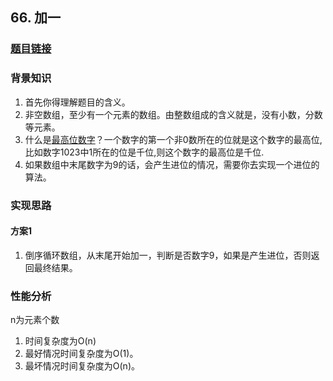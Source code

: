 ## 66. 加一

### [题目链接](https://leetcode-cn.com/problems/plus-one/description/)

### 背景知识

1. 首先你得理解题目的含义。
2. 非空数组，至少有一个元素的数组。由整数组成的含义就是，没有小数，分数等元素。
3. 什么是[最高位数字](https://zhidao.baidu.com/question/1770129411489925460.html)？一个数字的第一个非0数所在的位就是这个数字的最高位,比如数字1023中1所在的位是千位,则这个数字的最高位是千位.
4. 如果数组中末尾数字为9的话，会产生进位的情况，需要你去实现一个进位的算法。

### 实现思路

#### 方案1

1. 倒序循环数组，从末尾开始加一，判断是否数字9，如果是产生进位，否则返回最终结果。

### 性能分析
n为元素个数
1. 时间复杂度为O(n)
2. 最好情况时间复杂度为O(1)。
3. 最坏情况时间复杂度为O(n)。
